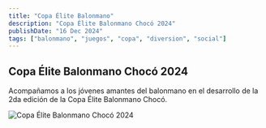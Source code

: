 ```yaml
---
title: "Copa Élite Balonmano"
description: "Copa Élite Balonmano Chocó 2024"
publishDate: "16 Dec 2024"
tags: ["balonmano", "juegos", "copa", "diversion", "social"]
---
```


## Copa Élite Balonmano Chocó 2024

Acompañamos a los jóvenes amantes del balonmano en el desarrollo de la 2da edición de la Copa Élite Balonmano Chocó.

![Copa Élite Balonmano Chocó 2024](/images/imagen81.png)